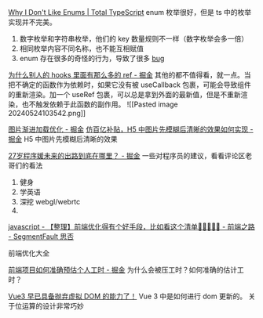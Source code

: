 

[Why I Don't Like Enums | Total TypeScript](https://www.totaltypescript.com/why-i-dont-like-typescript-enums)
enum 枚举很好，但是 ts 中的枚举实现并不完美。
1. 数字枚举和字符串枚举，他们的 key 数量规则不一样（数字枚举会多一倍）
2. 相同枚举内容不同名称，也不能互相赋值
3. enum 存在很多的奇怪的行为，导致了很多 [bug ](https://github.com/microsoft/TypeScript/issues?q=is%3Aissue+is%3Aopen+enum+label%3Abug)


[为什么别人的 hooks 里面有那么多的 ref - 掘金](https://juejin.cn/post/7271643757640007680#heading-11)
其他的都不值得看，就一点。当把不确定的函数作为依赖时，如果它没有被 useCallback 包裹，可能会导致组件的重新渲染。加一个 useRef 包裹，可以总是拿到外面的最新值，但是不重新渲染，也不触发依赖于此函数的副作用。
![[Pasted image 20240524103542.png]]


[图片渐进加载优化 - 掘金](https://juejin.cn/post/7016317182766383141#heading-1)
[仿百亿补贴，H5 中图片先模糊后清晰的效果如何实现 - 掘金](https://juejin.cn/post/7349427412357611520)
H5 中图片先模糊后清晰的效果


[27岁程序媛未来的出路到底在哪里？ - 掘金](https://juejin.cn/post/7270403438201356346?utm_source=gold_browser_extension)
一些对程序员的建议，看看评论区老哥们的看法
1. 健身
2. 学英语
3. 深挖 webgl/webrtc
4. 


[javascript - 【整理】前端优化得有个好手段，比如看这个清单🍑🍒🍓🍆🌽 - 前端之路 - SegmentFault 思否](https://segmentfault.com/a/1190000022014372?utm_source=sf-related#)

前端优化大全



[前端项目如何准确预估个人工时 - 掘金](https://juejin.cn/post/7330071686489636904?searchId=2024030110025393766960547FE6552BE8)
为什么会被压工时？如何准确的估计工时？


[Vue3 早已具备抛弃虚拟 DOM 的能力了！](<[[Vue3 早已具备抛弃虚拟 DOM 的能力了！](mp.weixin.qq.com/s/gUg21py0pJui9Jfi8MK6Hw)](https://mp.weixin.qq.com/s/gUg21py0pJui9Jfi8MK6Hw)>)
Vue 3 中是如何进行 dom 更新的。
关于位运算的设计非常巧妙



